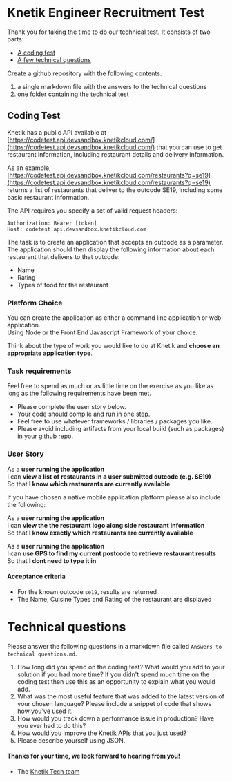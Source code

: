 Knetik Engineer Recruitment Test
==================================

Thank you for taking the time to do our technical test. It consists of two parts:

* [A coding test](#coding-test)
* [A few technical questions](#technical-questions)

Create a github repository with the following contents.

1. a single markdown file with the answers to the technical questions
2. one folder containing the technical test

## Coding Test

Knetik has a public API available at [https://codetest.api.devsandbox.knetikcloud.com/](https://codetest.api.devsandbox.knetikcloud.com/) that you can use to get restaurant information, including restaurant details and delivery information.

As an example, [https://codetest.api.devsandbox.knetikcloud.com/restaurants?q=se19](https://codetest.api.devsandbox.knetikcloud.com/restaurants?q=se19) returns a list of restaurants that deliver to the outcode SE19, including some basic restaurant information.

The API requires you specify a set of valid request headers:

```
Authorization: Bearer [token]
Host: codetest.api.devsandbox.knetikcloud.com
```

The task is to create an application that accepts an outcode as a parameter. The application should then display the following information about each restaurant that delivers to that outcode:

- Name
- Rating
- Types of food for the restaurant

### Platform Choice

You can create the application as either a command line application or web application.  
Using Node or the Front End Javascript Framework of your choice.

Think about the type of work you would like to do at Knetik and **choose an appropriate application type**.

### Task requirements

Feel free to spend as much or as little time on the exercise as you like as long as the following requirements have been met.  

- Please complete the user story below.
- Your code should compile and run in one step.
- Feel free to use whatever frameworks / libraries / packages you like.
- Please avoid including artifacts from your local build (such as packages) in your github repo.

### User Story

As a **user running the application**  
I can **view a list of restaurants in a user submitted outcode (e.g. SE19)**  
So that **I know which restaurants are currently available**

If you have chosen a native mobile application platform please also include the following:

As a **user running the application**  
I can **view the the restaurant logo along side restaurant information**  
So that **I know exactly which restaurants are currently available**

As a **user running the application**  
I can **use GPS to find my current postcode to retrieve restaurant results**  
So that **I dont need to type it in**

#### Acceptance criteria

- For the known outcode `se19`, results are returned
- The Name, Cuisine Types and Rating of the restaurant are displayed

# Technical questions

Please answer the following questions in a markdown file called `Answers to technical questions.md`.

1. How long did you spend on the coding test? What would you add to your solution if you had more time? If you didn't spend much time on the coding test then use this as an opportunity to explain what you would add.
2. What was the most useful feature that was added to the latest version of your chosen language? Please include a snippet of code that shows how you've used it.
3. How would you track down a performance issue in production? Have you ever had to do this?
4. How would you improve the Knetik APIs that you just used?
5. Please describe yourself using JSON.


#### Thanks for your time, we look forward to hearing from you!
- The [Knetik Tech team](http://github.com/knetikmedia)
